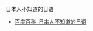 日本人不知道的日语
- [百度百科-日本人不知道的日语](https://baike.baidu.com/item/%E6%97%A5%E6%9C%AC%E4%BA%BA%E4%B8%8D%E7%9F%A5%E9%81%93%E7%9A%84%E6%97%A5%E8%AF%AD/7492622)
